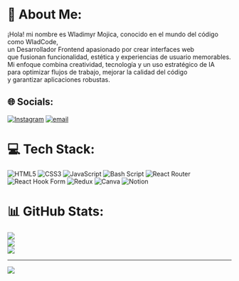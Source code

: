 # 💫 About Me:
¡Hola! mi nombre es Wladimyr Mojica, conocido en el mundo del código como WladCode,<br>un Desarrollador Frontend apasionado por crear interfaces web<br>que fusionan funcionalidad, estética y experiencias de usuario memorables. <br>Mi enfoque combina creatividad, tecnología y un uso estratégico de IA<br>para optimizar flujos de trabajo, mejorar la calidad del código <br>y garantizar aplicaciones robustas.


## 🌐 Socials:
[![Instagram](https://img.shields.io/badge/Instagram-%23E4405F.svg?logo=Instagram&logoColor=white)](https://instagram.com/wladi_mojica) [![email](https://img.shields.io/badge/Email-D14836?logo=gmail&logoColor=white)](mailto:wladimyr.mojica@gmail.com) 

# 💻 Tech Stack:
![HTML5](https://img.shields.io/badge/html5-%23E34F26.svg?style=for-the-badge&logo=html5&logoColor=white) ![CSS3](https://img.shields.io/badge/css3-%231572B6.svg?style=for-the-badge&logo=css3&logoColor=white) ![JavaScript](https://img.shields.io/badge/javascript-%23323330.svg?style=for-the-badge&logo=javascript&logoColor=%23F7DF1E) ![Bash Script](https://img.shields.io/badge/bash_script-%23121011.svg?style=for-the-badge&logo=gnu-bash&logoColor=white) ![React Router](https://img.shields.io/badge/React_Router-CA4245?style=for-the-badge&logo=react-router&logoColor=white) ![React Hook Form](https://img.shields.io/badge/React%20Hook%20Form-%23EC5990.svg?style=for-the-badge&logo=reacthookform&logoColor=white) ![Redux](https://img.shields.io/badge/redux-%23593d88.svg?style=for-the-badge&logo=redux&logoColor=white) ![Canva](https://img.shields.io/badge/Canva-%2300C4CC.svg?style=for-the-badge&logo=Canva&logoColor=white) ![Notion](https://img.shields.io/badge/Notion-%23000000.svg?style=for-the-badge&logo=notion&logoColor=white)
# 📊 GitHub Stats:
![](https://github-readme-stats.vercel.app/api?username=Wladi-Mojica56&theme=react&hide_border=false&include_all_commits=true&count_private=false)<br/>
![](https://nirzak-streak-stats.vercel.app/?user=Wladi-Mojica56&theme=react&hide_border=false)<br/>
![](https://github-readme-stats.vercel.app/api/top-langs/?username=Wladi-Mojica56&theme=react&hide_border=false&include_all_commits=true&count_private=false&layout=compact)

---
[![](https://visitcount.itsvg.in/api?id=Wladi-Mojica56&icon=0&color=0)](https://visitcount.itsvg.in)

<!-- Proudly created with GPRM ( https://gprm.itsvg.in ) -->
